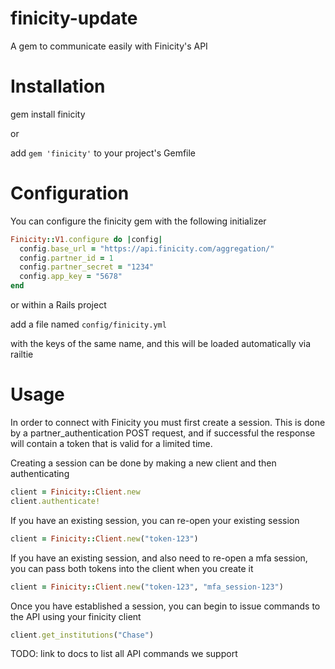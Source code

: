 finicity-update
========

A gem to communicate easily with Finicity's API

Installation
============

gem install finicity

or

add ```gem 'finicity'``` to your project's Gemfile

Configuration
=============

You can configure the finicity gem with the following initializer

```Ruby
Finicity::V1.configure do |config|
  config.base_url = "https://api.finicity.com/aggregation/"
  config.partner_id = 1
  config.partner_secret = "1234"
  config.app_key = "5678"
end
```

or within a Rails project

add a file named ```config/finicity.yml```

with the keys of the same name, and this will be loaded automatically via railtie

Usage
=====

In order to connect with Finicity you must first create a session. This is
done by a partner_authentication POST request, and if successful the response
will contain a token that is valid for a limited time.

Creating a session can be done by making a new client and then authenticating

```Ruby
client = Finicity::Client.new
client.authenticate!
```

If you have an existing session, you can re-open your existing session

```Ruby
client = Finicity::Client.new("token-123")
```

If you have an existing session, and also need to re-open a mfa session,
you can pass both tokens into the client when you create it

```Ruby
client = Finicity::Client.new("token-123", "mfa_session-123")
```

Once you have established a session, you can begin to issue commands to the API
using your finicity client

```Ruby
client.get_institutions("Chase")
```

TODO: link to docs to list all API commands we support
